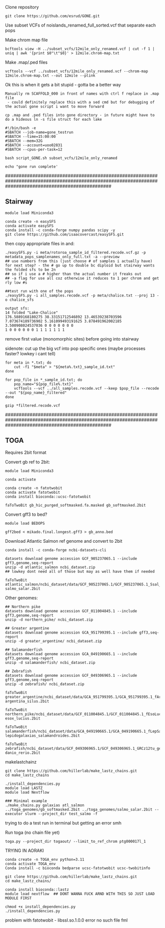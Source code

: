 Clone repository
```
git clone https://github.com/esrud/GONE.git
```

Use subset VCFs of noislands_renamed_full_sorted.vcf that separate each pops

Make chrom map file
```
bcftools view -H ../subset_vcfs/12mile_only_renamed.vcf | cut -f 1 | uniq | awk '{print $0"\t"$0}' > 12mile.chrom-map.txt
```
Make .map/.ped files
```
vcftools --vcf ../subset_vcfs/12mile_only_renamed.vcf --chrom-map 12mile.chrom-map.txt --out 12mile --plink
```

Ok this is when it gets a bit stupid - gotta be a better way
```
Manually rm SCAFFOLD_000 in front of names with ctrl f replace in .map file
 - could definitely replace this with a sed cmd but for debugging of the actual gone script i want to move forward

cp .map and .ped files into gone directory - in future might have to do a hideous ln -s file struct for each lake
```

```
#!/bin/bash -e
#SBATCH --job-name=gone_testrun
#SBATCH --time=15:00:00
#SBATCH --mem=32G
#SBATCH --account=uoo02831
#SBATCH --cpus-per-task=12

bash script_GONE.sh subset_vcfs/12mile_only_renamed

echo "gone run complete'
```

#######################################################################################################################################################

## Stairway
```
module load Miniconda3

conda create -n easySFS
conda activate easySFS
conda install -c conda-forge numpy pandas scipy -y
git clone https://github.com/isaacovercast/easySFS.git
```
then copy appropriate files in and:
```
./easySFS.py -i meta/rotoroa_sample_id_filtered.recode.vcf.gz -p metadata_pops_samplenames_only_full.txt -a --preview
## use numbers from this (just choose # of samples i actually have) for next step? - the # go up to double bc diploid but stairway wants the folded sfs to be 2n
## so if i use a # higher than the actual number it freaks out
## -a flag for use all coz otherwise it reduces to 1 per chrom and get rly low #s

##test run with one of the pops
./easySFS.py -i all_samples.recode.vcf -p meta/chalice.txt --proj 13 -o chalice_sfs

output sfs:
14 folded "Lake-Chalice"
176.5889168180275 38.33151712546892 13.46539238703596 7.073674189736902 5.161099493191625 3.878491962002185 3.500908024537036 0 0 0 0 0 0 0
1 0 0 0 0 0 0 1 1 1 1 1 1 1
```
remove first value (monomorphic sites) before going into stairway

sidenote: cut up the big vcf into pop specific ones (maybe processes faster? lowkey i cant tell)
```
for meta in *.txt; do
    cut -f1 "$meta" > "${meta%.txt}_sample_id.txt"
done

for pop_file in *_sample_id.txt; do
    pop_name="${pop_file%.txt}"
    vcftools --vcf ../all_samples.recode.vcf --keep $pop_file --recode --out "${pop_name}_filtered"
done

gzip *filtered.recode.vcf

```

#######################################################################################################################################################
## TOGA
Requires 2bit format

Convert gb ref to 2bit:

```
module load Miniconda3

conda activate

conda create -n fatotwobit
conda activate fatotwobit
conda install bioconda::ucsc-fatotwobit

faToTwoBit gb_hic_purged_softmasked.fa.masked gb_softmasked.2bit
```

Convert gff3 to bed?
```
module load BEDOPS

gff2bed < mikado.final.longest.gff3 > gb_anno.bed

```

Download Atlantic Salmon ref genome and convert to 2bit 
```
conda install -c conda-forge ncbi-datasets-cli

datasets download genome accession GCF_905237065.1 --include gff3,genome,seq-report
unzip -d atlantic_salmon ncbi_dataset.zip
## lowkey dont need all of those but may as well have them if needed

faToTwoBit atlantic_salmon/ncbi_dataset/data/GCF_905237065.1/GCF_905237065.1_Ssal_v3.1_genomic.fna salmo_salar.2bit
```

Other genomes:
```
## Northern pike
datasets download genome accession GCF_011004845.1 --include gff3,genome,seq-report
unzip -d northern_pike/ ncbi_dataset.zip

## Greater argentine
datasets download genome accession GCA_951799395.1 --include gff3,seq-report
unzip -d greater_argentine/ ncbi_dataset.zip

## Salamanderfish
datasets download genome accession GCA_049190665.1 --include gff3,genome,seq-report
unzip -d salamanderfish/ ncbi_dataset.zip

## Zebrafish
datasets download genome accession GCF_049306965.1 --include gff3,genome,seq-report
unzip -d zebrafish/ ncbi_dataset.zip
```
```
faToTwoBit greater_argentine/ncbi_dataset/data/GCA_951799395.1/GCA_951799395.1_fArgSil1.1_genomic.fna argentina_silus.2bit

faToTwoBit northern_pike/ncbi_dataset/data/GCF_011004845.1/GCF_011004845.1_fEsoLuc1.pri_genomic.fna esox_lucius.2bit

faToTwoBit salamanderfish/ncbi_dataset/data/GCA_049190665.1/GCA_049190665.1_fLepSal2.hap1_genomic.fna lepidogalaxias_salamandroides.2bit

faToTwoBit zebrafish/ncbi_dataset/data/GCF_049306965.1/GCF_049306965.1_GRCz12tu_genomic.fna danio_rerio.2bit
```

makelastchainz
```
git clone https://github.com/hillerlab/make_lastz_chains.git
cd make_lastz_chains

./install_dependencies.py
module load LASTZ
module load Nextflow

### Minimal example
./make_chains.py galaxias atl_salmon ../toga_genomes/gb_softmasked.2bit ../toga_genomes/salmo_salar.2bit --executor slurm --project_dir test_salmo -f

```
trying to do a test run in terminal but getting an error smh


Run toga (no chain file yet)
```
toga.py --project_dir togaout/ --limit_to_ref_chrom ptg000017l_1 
```

TRYING IN AORAKI
```
conda create -n TOGA_env python=3.11
conda activate TOGA_env
Conda install -c bioconda bedparse ucsc-fatotwobit ucsc-twobitinfo

git clone https://github.com/hillerlab/make_lastz_chains.git
cd make_lastz_chains/

conda install bioconda::lastz
module load nextflow  ## DONT WANNA FUCK ARND WITH THIS SO JUST LOAD MODULE FIRST

chmod +x install_dependencies.py 
./install_dependencies.py

```

problem with fatotwobit - libssl.so.1.0.0 error no such file fml

